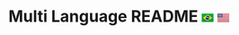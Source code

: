 # Multi Language README [![Português](BR.png)](README.pt-BR.md) [![Inglês](US.png)](README.en-US.md)
